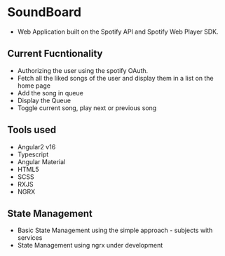 # SoundBoard

- Web Application built on the Spotify API and Spotify Web Player SDK.

## Current Fucntionality

- Authorizing the user using the spotify OAuth.
- Fetch all the liked songs of the user and display them in a list on the home page
- Add the song in queue
- Display the Queue
- Toggle current song, play next or previous song

## Tools used

- Angular2 v16
- Typescript
- Angular Material
- HTML5
- SCSS
- RXJS
- NGRX

## State Management

- Basic State Management using the simple approach - subjects with services
- State Management using ngrx under development
